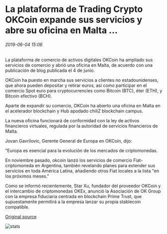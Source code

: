 # La plataforma de Trading Crypto OKCoin expande sus servicios y abre su oficina en Malta ...

###### 2019-06-04 15:06

La plataforma de comercio de activos digitales OKCoin ha ampliado sus servicios de comercio y abrió una oficina en Malta, de acuerdo con una publicación de blog publicada el 4 de junio.

OKCoin ha puesto en marcha sus servicios a clientes no estadounidenses, que ahora pueden depositar y retirar euros, así como participar en el comercio Spot euro para cryptocurrencies como Bitcoin (BTC), éter (ETH), y Bitcoin efectivo (BCH).

Aparte de expandir su comercio, OKCoin ha abierto una oficina en Malta en el acelerador blockchain y Hub apodado chiliZ blockchain campus.

La nueva oficina funcionará de conformidad con la ley de activos financieros virtuales, regulada por la autoridad de servicios financieros de Malta.

Jovan Gavrilovic, Gerente General de Europa en OKCoin, dijo:

"Europa es esencial para la evolución de los mercados de criptomonedas.

En noviembre pasado, okcoin lanzó los servicios de comercio Fiat-criptomoneda en Argentina, también revelando planes para extender sus servicios en toda América Latina, añadiendo otros Fiat locales a la lista "en los próximos meses."

Como se informó recientemente, Star Xu, fundador del proveedor OKCoin y el intercambio de criptomonedas OKEx, anunció la Asociación de OK Group con la empresa fiduciaria centrada en blockchain Prime Trust, que supuestamente permitirá a la empresa lanzar su propia stablecoin compatible.

[Original source](https://cointelegraph.com/news/crypto-trading-platform-okcoin-expands-its-services-and-opens-office-in-malta)

![stats](https://c.statcounter.com/11760860/0/a89fa40b/1/ "stats")